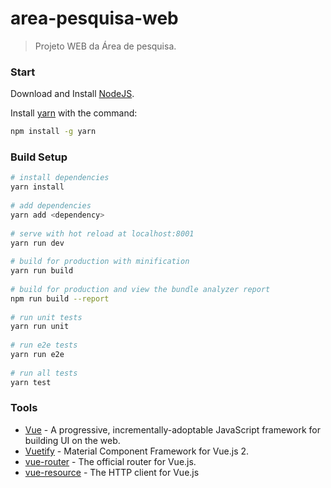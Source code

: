 # area-pesquisa-web

> Projeto WEB da Área de pesquisa.

### Start ###

Download and Install [NodeJS](https://nodejs.org/en/download/).

Install [yarn](https://yarnpkg.com/en/) with the command:
``` bash
npm install -g yarn
```

### Build Setup ###

``` bash
# install dependencies
yarn install
 
# add dependencies
yarn add <dependency>
 
# serve with hot reload at localhost:8001
yarn run dev
 
# build for production with minification
yarn run build
 
# build for production and view the bundle analyzer report
npm run build --report
 
# run unit tests
yarn run unit
 
# run e2e tests
yarn run e2e
 
# run all tests
yarn test
```

### Tools ###

* [Vue](https://vuejs.org/) - A progressive, incrementally-adoptable JavaScript framework for building UI on the web.
* [Vuetify](https://vuetifyjs.com/) - Material Component Framework for Vue.js 2.
* [vue-router](https://router.vuejs.org/en/) - The official router for Vue.js.
* [vue-resource](https://github.com/pagekit/vue-resource) - The HTTP client for Vue.js
